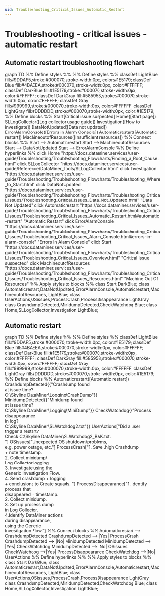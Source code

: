 ```yaml
---
uid: Troubleshooting_Critical_Issues_Automatic_Restart
---
```


# Troubleshooting - critical issues - automatic restart

## Automatic restart troubleshooting flowchart

<div class="mermaid">
graph TD
%% Define styles %%
%% Define styles %%
classDef LightBlue fill:#9DDAF5,stroke:#000070,stroke-width:0px, color:#1E5179;
classDef Blue fill:#4BAEEA,stroke:#000070,stroke-width:0px, color:#FFFFFF;
classDef DarkBlue fill:#1E5179,stroke:#000070,stroke-width:0px, color:#FFFFFF;
classDef DarkGray fill:#58595B,stroke:#000070,stroke-width:0px, color:#FFFFFF;
classDef Gray fill:#999999,stroke:#000070,stroke-width:0px, color:#FFFFFF;
classDef LightGray fill:#DDDDDD,stroke:#000070,stroke-width:0px, color:#1E5179;
%% Define blocks %%
Start[Critical issue suspected]
Home([Start page])
SLLogCollector([Log collector usage guide])
Investigation([How to investigate])
DataNotUpdated([Data not updated])
ErrorAlarmConsole([Errors in Alarm Console])
Automaticrestart([Automatic restart])
MachineoutofResources([Insufficient resources])
%% Connect blocks %%
Start --> Automaticrestart
Start --> MachineoutofResources
Start --> DataNotUpdated
Start --> ErrorAlarmConsole
%% Define hyperlinks %%
click Home "https://docs.dataminer.services/user-guide/Troubleshooting/Troubleshooting_Flowcharts/Finding_a_Root_Cause.html"
click SLLogCollector "https://docs.dataminer.services/user-guide/Reference/DataMiner_Tools/SLLogCollector.html"
click Investigation "https://docs.dataminer.services/user-guide/Troubleshooting/Troubleshooting_Flowcharts/Troubleshooting_Where_to_Start.html"
click DataNotUpdated "https://docs.dataminer.services/user-guide/Troubleshooting/Troubleshooting_Flowcharts/Troubleshooting_Critical_Issues/Troubleshooting_Critical_Issues_Data_Not_Updated.html" "Data Not Updated"
click Automaticrestart "https://docs.dataminer.services/user-guide/Troubleshooting/Troubleshooting_Flowcharts/Troubleshooting_Critical_Issues/Troubleshooting_Critical_Issues_Automatic_Restart.html#automatic-restart" "Automatic Restart"
click ErrorAlarmConsole "https://docs.dataminer.services/user-guide/Troubleshooting/Troubleshooting_Flowcharts/Troubleshooting_Critical_Issues/Troubleshooting_Critical_Issues_Alarm_Console.html#errors-in-alarm-console" "Errors In Alarm Console"
click Start "https://docs.dataminer.services/user-guide/Troubleshooting/Troubleshooting_Flowcharts/Troubleshooting_Critical_Issues/Troubleshooting_Critical_Issues_Overview.html" "Critical issue suspected"
click MachineoutofResources "https://docs.dataminer.services/user-guide/Troubleshooting/Troubleshooting_Flowcharts/Troubleshooting_Critical_Issues/Troubleshooting_Critical_Issues_Resources.html" "Machine Out Of Resources"
%% Apply styles to blocks %%
class Start DarkBlue;
class Automaticrestart,DataNotUpdated,ErrorAlarmConsole,Automaticrestart,MachineoutofResources, LightBlue;
class UserActions,OSissues,ProcessCrash,ProcessDisappearance LightGray
class CrashdumpDetected,MinidumpDetected,CheckWatchdog Blue;
class Home,SLLogCollector,Investigation LightBlue;
</div>

## Automatic restart

<div class="mermaid">
graph TD
%% Define styles %%
%% Define styles %%
classDef LightBlue fill:#9DDAF5,stroke:#000070,stroke-width:0px, color:#1E5179;
classDef Blue fill:#4BAEEA,stroke:#000070,stroke-width:0px, color:#FFFFFF;
classDef DarkBlue fill:#1E5179,stroke:#000070,stroke-width:0px, color:#FFFFFF;
classDef DarkGray fill:#58595B,stroke:#000070,stroke-width:0px, color:#FFFFFF;
classDef Gray fill:#999999,stroke:#000070,stroke-width:0px, color:#FFFFFF;
classDef LightGray fill:#DDDDDD,stroke:#000070,stroke-width:0px, color:#1E5179;
%% Define blocks %%
Automaticrestart([Automatic restart])
CrashdumpDetected{{"Crashdump found <br> at issue time? <br/>  C:\Skyline DataMiner\Logging\CrashDump"}}
MinidumpDetected{{"Minidump found <br> at issue time? <br/>  C:\Skyline DataMiner\Logging\MiniDump"}}
CheckWatchdog{{"Process disappearance <br> in log? <br/> C:\Skyline DataMiner\SLWatchdog2.txt"}}
UserActions["Did a user <br> trigger a restart?<br/> Check C:\Skyline DataMiner\SLWatchdog2_BAK.txt.<br/> "]
OSissues["Unexpected OS shutdown/problems, <br/> e.g. power outage, etc."]
ProcessCrash["1. Save .high Crashdump <br> + note timestamp. <br/>2. Collect minidump/<br>Log Collector logging. <br/>3. Investigate using the <br> Generic Investigation Flow. <br/>4. Send crashdump + logging <br> + conclusions to Create squads. "]
ProcessDisappearance["1. Identify process that <br> disappeared + timestamp.<br/> 2. Collect minidump. <br/> 3. Set up process dump <br> in Log Collector. <br/> 4.Identify DataMiner actions <br> during disappearance, <br/>using the Generic <br> Investigation Flow."]
%% Connect blocks %%
Automaticrestart --> CrashdumpDetected
CrashdumpDetected --> |Yes| ProcessCrash
CrashdumpDetected --> |No| MinidumpDetected
MinidumpDetected --> |Yes| CheckWatchdog
MinidumpDetected --> |No| OSissues
CheckWatchdog -->|Yes| ProcessDisappearance
CheckWatchdog -->|No| UserActions
%% Define hyperlinks %%
%% Apply styles to blocks %%
class Start DarkBlue;
class Automaticrestart,DataNotUpdated,ErrorAlarmConsole,Automaticrestart,MachineoutofResources, LightBlue;
class UserActions,OSissues,ProcessCrash,ProcessDisappearance LightGray
class CrashdumpDetected,MinidumpDetected,CheckWatchdog Blue;
class Home,SLLogCollector,Investigation LightBlue;
</div>
